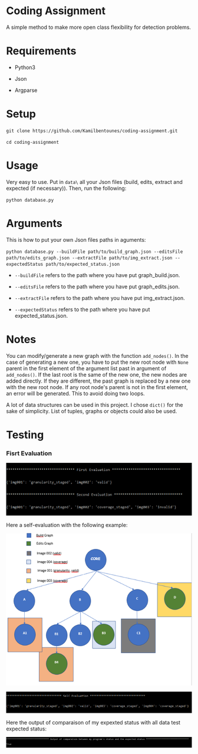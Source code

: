 # Coding Assignment

A simple method to make more open class flexibility for detection problems.

# Requirements

* Python3

* Json

* Argparse

# Setup 

`git clone https://github.com/Kamilbentounes/coding-assignment.git` 

`cd coding-assignment`

# Usage

Very easy to use. Put in `data\` all your Json files (build, edits, extract and expected (if necessary)). Then, run the following: 

`python database.py` 

# Arguments

This is how to put your own Json files paths in aguments:

`python database.py --buildFile path/to/build_graph.json --editsFile path/to/edits_graph.json --extractFile path/to/img_extract.json --expectedStatus path/to/expected_status.json`

* `--buildFile` refers to the path where you have put graph_build.json.  

* `--editsFile` refers to the path where you have put graph_edits.json.

* `--extractFile` refers to the path where you have put img_extract.json.

* `--expectedStatus` refers to the path where you have put expected_status.json.

# Notes 

You can modify/generate a new graph with the function `add_nodes()`. In the case of generating a new one, you have to put the new root node with `None` parent in the first element of the argument list past in argument of `add_nodes()`. If the last root is the same of the new one, the new nodes are added directly. If they are different, the past graph is replaced by a new one with the new root node. If any root node's parent is not in the first element, an error will be generated. This to avoid doing two loops. 

A lot of data structures can be used in this project. I chose `dict()` for the sake of simplicity. List of tuples, graphs or objects could also be used.

# Testing 

### Fisrt Evaluation

![](images/Evaluation.PNG "Evaluations")

Here a self-evaluation with the following example:

![](images/Self_example.PNG "My Example")

![](images/Self_evaluation.PNG "My Example")

Here the output of comparaison of my expexted status with all data test expected status:

![](images/Data_test.PNG "Results")









